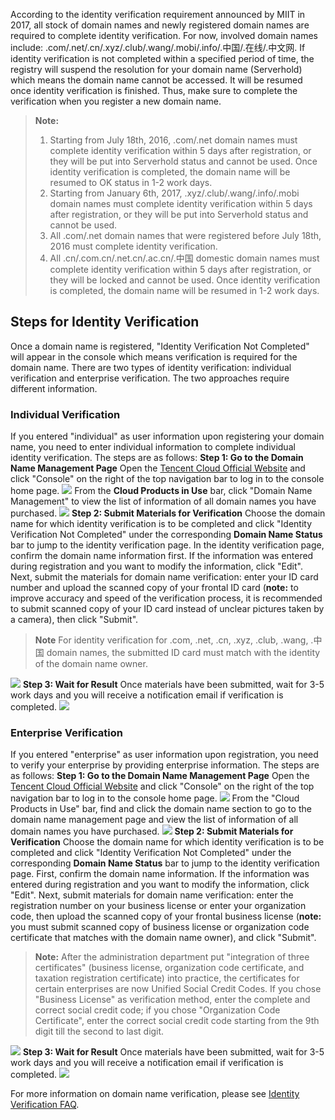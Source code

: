 According to the identity verification requirement announced by MIIT in 2017, all stock of domain names and newly registered domain names are required to complete identity verification. For now, involved domain names include: .com/.net/.cn/.xyz/.club/.wang/.mobi/.info/.中国/.在线/.中文网. If identity verification is not completed within a specified period of time, the registry will suspend the resolution for your domain name (Serverhold) which means the domain name cannot be accessed. It will be resumed once identity verification is finished. Thus, make sure to complete the verification when you register a new domain name.

>**Note:**
>1. Starting from July 18th, 2016, .com/.net domain names must complete identity verification within 5 days after registration, or they will be put into Serverhold status and cannot be used. Once identity verification is completed, the domain name will be resumed to OK status in 1-2 work days.
>2. Starting from January 6th, 2017, .xyz/.club/.wang/.info/.mobi domain names must complete identity verification within 5 days after registration, or they will be put into Serverhold status and cannot be used.
>3. All .com/.net domain names that were registered before July 18th, 2016 must complete identity verification.
>4. All .cn/.com.cn/.net.cn/.ac.cn/.中国 domestic domain names must complete identity verification within 5 days after registration, or they will be locked and cannot be used. Once identity verification is completed, the domain name will be resumed in 1-2 work days.

## Steps for Identity Verification
Once a domain name is registered, "Identity Verification Not Completed" will appear in the console which means verification is required for the domain name. There are two types of identity verification: individual verification and enterprise verification. The two approaches require different information.
### Individual Verification
If you entered "individual" as user information upon registering your domain name, you need to enter individual information to complete individual identity verification. The steps are as follows:
**Step 1: Go to the Domain Name Management Page**
Open the [Tencent Cloud Official Website](https://cloud.tencent.com/) and click "Console" on the right of the top navigation bar to log in to the console home page.
![](//mc.qcloudimg.com/static/img/93b74a8e306f5f05dfcaf89abeef523d/image.png)
From the **Cloud Products in Use** bar, click "Domain Name Management" to view the list of information of all domain names you have purchased.
![](//mc.qcloudimg.com/static/img/da4ba43894682972815e6deb5f040e50/image.png)
**Step 2: Submit Materials for Verification**
Choose the domain name for which identity verification is to be completed and click "Identity Verification Not Completed" under the corresponding **Domain Name Status** bar to jump to the identity verification page.
In the identity verification page, confirm the domain name information first. If the information was entered during registration and you want to modify the information, click "Edit".
Next, submit the materials for domain name verification: enter your ID card number and upload the scanned copy of your frontal ID card (**note:** to improve accuracy and speed of the verification process, it is recommended to submit scanned copy of your ID card instead of unclear pictures taken by a camera), then click "Submit".
>**Note**
>For identity verification for .com, .net, .cn, .xyz, .club, .wang, .中国 domain names, the submitted ID card must match with the identity of the domain name owner.

![](//mc.qcloudimg.com/static/img/305c58df81e19f398011afeacaa65783/image.png)
**Step 3: Wait for Result**
Once materials have been submitted, wait for 3-5 work days and you will receive a notification email if verification is completed.
![](//mc.qcloudimg.com/static/img/a7cf8a157ded454b099e33099368eebb/image.png)
### Enterprise Verification
If you entered "enterprise" as user information upon registration, you need to verify your enterprise by providing enterprise information. The steps are as follows:
**Step 1: Go to the Domain Name Management Page**
Open the [Tencent Cloud Official Website](https://cloud.tencent.com/) and click "Console" on the right of the top navigation bar to log in to the console home page.
![](//mc.qcloudimg.com/static/img/93b74a8e306f5f05dfcaf89abeef523d/image.png)
From the "Cloud Products in Use" bar, find and click the domain name section to go to the domain name management page and view the list of information of all domain names you have purchased.
![](//mc.qcloudimg.com/static/img/da4ba43894682972815e6deb5f040e50/image.png)
**Step 2: Submit Materials for Verification**
Choose the domain name for which identity verification is to be completed and click "Identity Verification Not Completed" under the corresponding **Domain Name Status** bar to jump to the identity verification page.
First, confirm the domain name information. If the information was entered during registration and you want to modify the information, click "Edit".
Next, submit materials for domain name verification: enter the registration number on your business license or enter your organization code, then upload the scanned copy of your frontal business license (**note:** you must submit scanned copy of business license or organization code certificate that matches with the domain name owner), and click "Submit".
>**Note:** After the administration department put "integration of three certificates" (business license, organization code certificate, and taxation registration certificate) into practice, the certificates for certain enterprises are now Unified Social Credit Codes. If you chose "Business License" as verification method, enter the complete and correct social credit code; if you chose "Organization Code Certificate", enter the correct social credit code starting from the 9th digit till the second to last digit.

![](//mc.qcloudimg.com/static/img/0d91a65d5e4c23defb0e43f0d4fe2327/image.png)
**Step 3: Wait for Result**
Once materials have been submitted, wait for 3-5 work days and you will receive a notification email if verification is completed.
![](//mc.qcloudimg.com/static/img/a7cf8a157ded454b099e33099368eebb/image.png)

For more information on domain name verification, please see [Identity Verification FAQ](https://cloud.tencent.com/document/product/242/8580).

